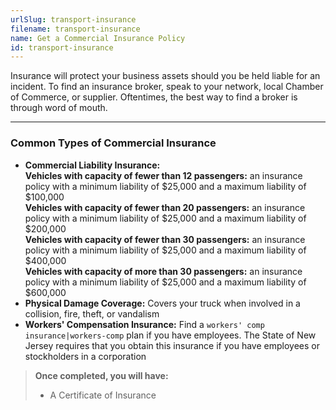```yaml
---
urlSlug: transport-insurance
filename: transport-insurance
name: Get a Commercial Insurance Policy
id: transport-insurance
---
```


Insurance will protect your business assets should you be held liable for an incident.
To find an insurance broker, speak to your network, local Chamber of Commerce, or supplier. Oftentimes, the best way to find a broker is through word of mouth.

---

### Common Types of Commercial Insurance

- **Commercial Liability Insurance:**  
  **Vehicles with capacity of fewer than 12 passengers:** an insurance policy with a minimum liability of $25,000 and a maximum liability of $100,000  
  **Vehicles with capacity of fewer than 20 passengers:** an insurance policy with a minimum liability of $25,000 and a maximum liability of $200,000  
  **Vehicles with capacity of fewer than 30 passengers:** an insurance policy with a minimum liability of $25,000 and a maximum liability of $400,000  
  **Vehicles with capacity of more than 30 passengers:** an insurance policy with a minimum liability of $25,000 and a maximum liability of $600,000
- **Physical Damage Coverage:** Covers your truck when involved in a collision, fire, theft, or vandalism
- **Workers' Compensation Insurance:** Find a `workers' comp insurance|workers-comp` plan if you have employees. The State of New Jersey requires that you obtain this insurance if you have employees or stockholders in a corporation

> **Once completed, you will have:**
>
> - A Certificate of Insurance
